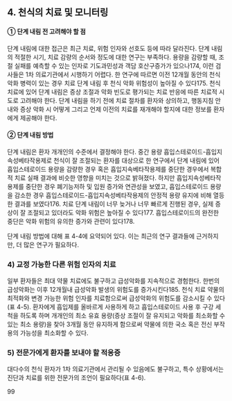 ## 4. 천식의 치료 및 모니터링

#### ① 단계 내림 전 고려해야 할 점
단계 내림에 대한 접근은 최근 치료, 위험 인자와 선호도 등에 따라 달라진다. 단계 내림의 적절한 시기, 치료 감량의 순서와 정도에 대한 연구는 부족하다.
용량을 감량할 때, 조절 실패를 예측할 수 있는 인자로 기도과민성과 객담 호산구증가가 있으나174, 이런 검사들은 1차 의료기관에서 시행하기 어렵다. 한 연구에 따르면 이전 12개월 동안의 천식 악화 병력이 있는 경우 치료 단계 내림 후 천식 악화 위험성이 높아질 수 있다175.
천식 치료에 있어 단계 내림은 증상 조절과 악화 빈도로 평가되는 치료 반응에 따른 치료적 시도로 고려해야 한다. 단계 내림을 하기 전에 치료 절차를 환자와 상의하고, 행동지침 안내와 증상 악화 시 어떻게 그리고 언제 이전의 치료를 재개해야 할지에 대한 정보를 환자에게 제공해야 한다.

#### ② 단계 내림 방법
단계 내림은 환자 개개인의 수준에서 결정해야 한다. 중간 용량 흡입스테로이드-흡입지속성베타작용제로 천식이 잘 조절되는 환자를 대상으로 한 연구에서 단계 내림에 있어 흡입스테로이드 용량을 감량한 경우 혹은 흡입지속베타작용제를 중단한 경우에서 복합적 치료 실패 결과에 비슷한 영향을 미치는 것으로 밝혀졌다. 하지만 흡입지속성베타작용제를 중단한 경우 폐기능저하 및 입원 증가와 연관성을 보였고, 흡입스테로이드 용량을 감소한 경우 흡입스테로이드-흡입지속성베타작용제의 안정적 용량 유지에 비해 열등한 결과를 보였다176. 치료 단계 내림이 너무 늦거나 너무 빠르게 진행된 경우, 실제 증상이 잘 조절되고 있더라도 악화 위험은 높아질 수 있다177. 흡입스테로이드의 완전한 중단은 악화 위험의 유의한 증가와 관련이 있다178.

단계 내림 방법에 대해 표 4-4에 요약되어 있다. 이는 최근의 연구 결과들에 근거하지만, 더 많은 연구가 필요하다.

### 4) 교정 가능한 다른 위험 인자의 치료
일부 환자들은 최대 약물 치료에도 불구하고 급성악화를 지속적으로 경험한다. 한번의 급성악화는 이후 12개월내 급성악화 발생의 위험도를 증가시킨다185. 천식 치료 약물의 최적화와 변경 가능한 위험 인자를 치료함으로써 급성악화의 위험도를 감소시킬 수 있다(표 4-5).
환자에게 흡입제를 올바르게 사용하게 하고 흡입스테로이드 사용 후 구강 세척을 하도록 하며 개개인의 최소 유효 용량(증상 조절이 잘 유지되고 악화를 최소화할 수 있는 최소 용량)을 찾아 3개월 동안 유지하게 함으로써 약물에 의한 국소 혹은 전신 부작용의 가능성을 최소화할 수 있다.

### 5) 전문가에게 환자를 보내야 할 적응증
대다수의 천식 환자가 1차 의료기관에서 관리될 수 있음에도 불구하고, 특수 상황에서는 진단과 치료를 위한 전문가의 조언이 필요하다(표 4-6).

<PAGE>99